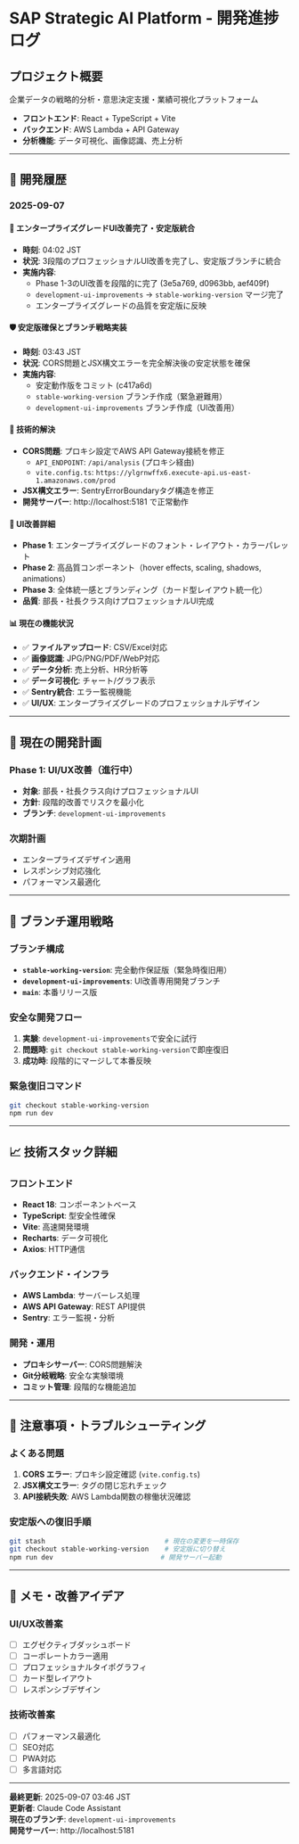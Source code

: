 # SAP Strategic AI Platform - 開発進捗ログ

## プロジェクト概要
企業データの戦略的分析・意思決定支援・業績可視化プラットフォーム

- **フロントエンド**: React + TypeScript + Vite
- **バックエンド**: AWS Lambda + API Gateway
- **分析機能**: データ可視化、画像認識、売上分析

---

## 📅 開発履歴

### 2025-09-07

#### 🎉 エンタープライズグレードUI改善完了・安定版統合
- **時刻**: 04:02 JST
- **状況**: 3段階のプロフェッショナルUI改善を完了し、安定版ブランチに統合
- **実施内容**:
  - Phase 1-3のUI改善を段階的に完了 (3e5a769, d0963bb, aef409f)
  - `development-ui-improvements` → `stable-working-version` マージ完了
  - エンタープライズグレードの品質を安定版に反映

#### 🛡️ 安定版確保とブランチ戦略実装
- **時刻**: 03:43 JST  
- **状況**: CORS問題とJSX構文エラーを完全解決後の安定状態を確保
- **実施内容**:
  - 安定動作版をコミット (c417a6d)
  - `stable-working-version` ブランチ作成（緊急避難用）
  - `development-ui-improvements` ブランチ作成（UI改善用）

#### 🔧 技術的解決
- **CORS問題**: プロキシ設定でAWS API Gateway接続を修正
  - `API_ENDPOINT`: `/api/analysis` (プロキシ経由)
  - `vite.config.ts`: `https://ylgrnwffx6.execute-api.us-east-1.amazonaws.com/prod`
- **JSX構文エラー**: SentryErrorBoundaryタグ構造を修正
- **開発サーバー**: http://localhost:5181 で正常動作

#### 🎨 UI改善詳細
- **Phase 1**: エンタープライズグレードのフォント・レイアウト・カラーパレット
- **Phase 2**: 高品質コンポーネント（hover effects, scaling, shadows, animations）
- **Phase 3**: 全体統一感とブランディング（カード型レイアウト統一化）
- **品質**: 部長・社長クラス向けプロフェッショナルUI完成

#### 📊 現在の機能状況
- ✅ **ファイルアップロード**: CSV/Excel対応
- ✅ **画像認識**: JPG/PNG/PDF/WebP対応  
- ✅ **データ分析**: 売上分析、HR分析等
- ✅ **データ可視化**: チャート/グラフ表示
- ✅ **Sentry統合**: エラー監視機能
- ✅ **UI/UX**: エンタープライズグレードのプロフェッショナルデザイン

---

## 🎯 現在の開発計画

### Phase 1: UI/UX改善（進行中）
- **対象**: 部長・社長クラス向けプロフェッショナルUI
- **方針**: 段階的改善でリスクを最小化
- **ブランチ**: `development-ui-improvements`

### 次期計画
- エンタープライズデザイン適用
- レスポンシブ対応強化
- パフォーマンス最適化

---

## 🔄 ブランチ運用戦略

### ブランチ構成
- **`stable-working-version`**: 完全動作保証版（緊急時復旧用）
- **`development-ui-improvements`**: UI改善専用開発ブランチ
- **`main`**: 本番リリース版

### 安全な開発フロー
1. **実験**: `development-ui-improvements`で安全に試行
2. **問題時**: `git checkout stable-working-version`で即座復旧
3. **成功時**: 段階的にマージして本番反映

### 緊急復旧コマンド
```bash
git checkout stable-working-version
npm run dev
```

---

## 📈 技術スタック詳細

### フロントエンド
- **React 18**: コンポーネントベース
- **TypeScript**: 型安全性確保
- **Vite**: 高速開発環境
- **Recharts**: データ可視化
- **Axios**: HTTP通信

### バックエンド・インフラ
- **AWS Lambda**: サーバーレス処理
- **AWS API Gateway**: REST API提供
- **Sentry**: エラー監視・分析

### 開発・運用
- **プロキシサーバー**: CORS問題解決
- **Git分岐戦略**: 安全な実験環境
- **コミット管理**: 段階的な機能追加

---

## 🚨 注意事項・トラブルシューティング

### よくある問題
1. **CORS エラー**: プロキシ設定確認 (`vite.config.ts`)
2. **JSX構文エラー**: タグの閉じ忘れチェック
3. **API接続失敗**: AWS Lambda関数の稼働状況確認

### 安定版への復旧手順
```bash
git stash                              # 現在の変更を一時保存
git checkout stable-working-version    # 安定版に切り替え
npm run dev                           # 開発サーバー起動
```

---

## 📝 メモ・改善アイデア

### UI/UX改善案
- [ ] エグゼクティブダッシュボード
- [ ] コーポレートカラー適用
- [ ] プロフェッショナルタイポグラフィ
- [ ] カード型レイアウト
- [ ] レスポンシブデザイン

### 技術改善案
- [ ] パフォーマンス最適化
- [ ] SEO対応
- [ ] PWA対応
- [ ] 多言語対応

---

**最終更新**: 2025-09-07 03:46 JST  
**更新者**: Claude Code Assistant  
**現在のブランチ**: `development-ui-improvements`  
**開発サーバー**: http://localhost:5181